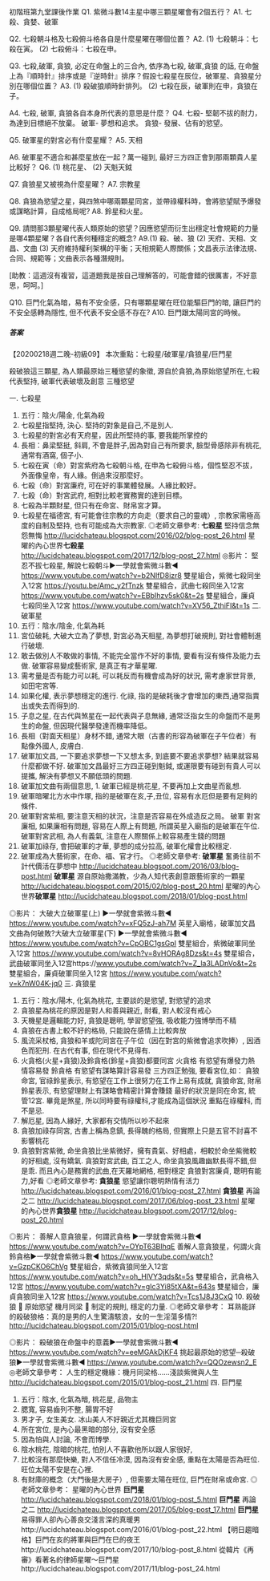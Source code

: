 初階班第九堂課後作業
Q1. 紫微斗數14主星中哪三顆星曜會有2個五行？
A1. 七殺、貪婪、破軍

Q2. 七殺朝斗格及七殺俯斗格各自是什麼星曜在哪個位置？
A2. (1) 七殺朝斗：七殺在寅。
      (2) 七殺俯斗：七殺在申。

Q3. 七殺,破軍, 貪狼, 必定在命盤上的三合內, 依序為七殺, 破軍,貪狼  的話, 在命盤上為『順時針』排序或是『逆時針』排序？假設七殺星在辰位，破軍星、貪狼星分別在哪個位置？
A3. (1) 殺破狼順時針排列。
      (2) 七殺在辰，破軍則在申，貪狼在子。

A4. 七殺, 破軍, 貪狼各自本身所代表的意思是什麼？
Q4. 七殺- 堅韌不拔的耐力，為達到目標絕不放棄。
       破軍- 夢想和追求。
       貪狼- 發展、佔有的慾望。

Q5. 破軍星的對宮必有什麼星耀？
A5. 天相

A6. 破軍星不適合和甚麼星放在一起？萬一碰到, 最好三方四正會到那兩顆貴人星比較好？
Q6. (1) 桃花星、
       (2) 天魁天鉞

Q7. 貪狼星又被視為什麼星曜？
A7. 宗教星

Q8. 貪狼為慾望之星，與四煞中哪兩顆星同宮，並帶祿權科時，會將慾望賦予爆發或謀略計算，自成格局呢?
A8. 鈴星和火星。

Q9. 請問那3顆星曜代表人類原始的慾望？因應慾望而衍生出穩定社會規範的力量是哪4顆星曜？各自代表何種穩定的概念?
A9.(1) 殺、破、狼
     (2) 天府、天相、文昌、文曲 
     (3) 天府維持權利架構的平衡；天相規範人際關係；文昌表示法律法規、合同、規範等；文曲表示各種潛規則。

[助教：這週沒有複習，這道題我是按自己理解答的，可能會錯的很厲害，不好意思，呵呵。]


Q10. 巨門化氣為暗，易有不安全感，只有哪顆星曜在旺位能驅巨門的暗, 讓巨門的不安全感轉為隱性, 但不代表不安全感不存在?
A10. 巨門跟太陽同宮的時候。



##### 答案

【20200218週二晚-初級09】
本次重點：七殺星/破軍星/貪狼星/巨門星

殺破狼這三顆星, 為人類最原始三種慾望的象徵, 源自於貪狼,為原始慾望所在,七殺代表堅持, 破軍代表破壞及創意 三種慾望

一. 七殺星
1. 五行：陰火/陽金, 化氣為殺
2. 七殺星指堅持, 決心. 堅持的對象是自己,不是別人. 
3. 七殺星的對宮必有天府星，因此所堅持的事, 要我能所掌控的
4. 長相：鼻梁堅挺, 斜肩, 不會是胖子,因為對自己有所要求, 臉型骨感除非有桃花, 通常有酒窩, 個子小.
5. 七殺在寅（命）對宮紫府為七殺朝斗格, 在申為七殺俯斗格，個性堅忍不拔，外面像皇帝，有人緣。倒過來沒那麼好。
6. 七殺（命）對宮廉府, 可在好的事業體發展。人緣比較好。
7. 七殺（命）對宮武府, 相對比較老實務實的達到目標。
8. 七殺為半顆財星, 但只有在命宮、財帛宮才算。
9. 七殺星在福德宮, 有可能會往宗教的方向走（要求自己的靈魂）, 宗教家需極高度的自制及堅持, 也有可能成為大宗教家.
◎老師文章參考:
**七殺星** 堅持信念無怨無悔 
http://lucidchateau.blogspot.com/2016/02/blog-post_26.html
星曜的內心世界**七殺星**  
http://lucidchateau.blogspot.com/2017/12/blog-post_27.html
◎影片：
堅忍不拔七殺星, 解說七殺朝斗►一學就會紫微斗數◄
https://www.youtube.com/watch?v=b2NIfD8izr8
雙星組合，紫微七殺同坐入12宮 
https://youtu.be/Amc_y2fTnzk
雙星組合，武曲七殺同坐入12宮 https://www.youtube.com/watch?v=EBbIhzv5sk0&t=2s
雙星組合，廉貞七殺同坐入12宮 https://www.youtube.com/watch?v=XV56_ZthiFI&t=1s
二. 破軍星
1. 五行：陰水/陰金, 化氣為耗
2. 宮位破耗, 大破大立為了夢想, 對宮必為天相星, 為夢想打破規則, 對社會體制進行破壞.
3. 敢去做別人不敢做的事情, 不能完全當作不好的事情, 要看有沒有條件及能力去做. 破軍容易變成藝術家, 是真正有才華星曜. 
4. 需考量是否有能力可以耗, 可以耗反而有機會成為好的狀況, 需考慮家世背景, 如田宅宮等. 
5. 如果化權, 表示夢想穩定的進行. 
化祿, 指的是破耗後才會增加的東西,通常指賣出或失去而得到的. 
6. 子息之星, 在古代與煞星在一起代表與子息無緣, 通常泛指女生的命盤而不是男生的命盤, 但因現代醫學發達而機率降低。
7. 長相（對面天相星）身材不錯,  通常大眼（古書的形容為破軍在子午位者）有點像外國人, 皮膚白. 
8. 破軍加文昌, 一下要追求夢想一下又想太多, 到底要不要追求夢想? 結果就容易什麼都做不好. 
破軍加文昌最好三方四正碰到魁鉞, 或運限要有碰到有貴人可以提攜, 解決有夢想又不願低頭的問題.  
9. 破軍加文曲有兩個意思, 1. 破軍已經是桃花星, 不要再加上文曲星而亂想. 
2. 破軍暗曜北方水中作塚, 指的是破軍在亥,子,丑位, 容易有水厄但是要有足夠的條件. 
10. 破軍對宮紫相, 要注意天相的狀況，注意是否容易在外成造反之局。
破軍 對宮廉相, 如果廉相有問題, 容易在人際上有問題, 所謂英星入廟指的是破軍在午位. 
破軍對宮武相, 為人有義氣, 注意在人際關係上較容易產生錢的問題
11. 破軍加祿存, 會把破軍的才華, 夢想的成分拉高, 破軍化權會比較穩定. 
12. 破軍成為大藝術家，在命、福、官才行。
◎老師文章參考:
**破軍星** 奮勇往前不計代價活在夢想中 http://lucidchateau.blogspot.com/2016/03/blog-post.html
**破軍星** 源自原始撒滿教，少為人知代表創意跟藝術家的一顆星 http://lucidchateau.blogspot.com/2015/02/blog-post_20.html
星曜的內心世界**破軍星** http://lucidchateau.blogspot.com/2018/01/blog-post.html

◎影片：
大破大立破軍星(上) ►一學就會紫微斗數◄ https://www.youtube.com/watch?v=xFQ5zJ-ah7M
英星入廟格，破軍加文昌文曲為何破敗?大破大立破軍星(下) ►一學就會紫微斗數◄ https://www.youtube.com/watch?v=CpOBC1gsGpI
雙星組合，紫微破軍同坐入12宮 https://www.youtube.com/watch?v=8vHORAg8Dzs&t=4s
雙星組合，武曲破軍同坐入12宮https://www.youtube.com/watch?v=Z_la3LADnVo&t=2s
雙星組合，廉貞破軍同坐入12宮 
https://www.youtube.com/watch?v=k7nW04K-jq0
三. 貪狼星
1. 五行：陰水/陽木, 化氣為桃花, 主要談的是慾望, 對慾望的追求
2. 貪狼星為桃花的原因是對人和善與親近, 耐看, 對人較沒有戒心
3. 天機星是邏輯能力好, 
貪狼是聰明, 學習慾望強, 吸收能力強博學而不精
4. 貪狼在古書上較不好的格局, 只能說在感情上比較奔放
5. 風流采杖格, 貪狼和羊或陀同宮在子午位（因在對宮的紫微會追求吹捧）, 因酒色而犯刑. 在古代有事, 但在現代不見得有. 
6. 火貪格(火星+貪狼)及鈴貪格(鈴星+貪狼)都要同宮
火貪格 有慾望有爆發力熱情容易發
鈴貪格 有慾望有謀略算計容易發
三方四正勉強, 要看宮位,如： 
貪狼命宮, 官祿鈴星表示, 有慾望在工作上很努力在工作上易有成就, 
貪狼命宮, 財帛鈴星表示, 有慾望理財上有謀略會精密計算會賺錢
最好的狀況是同在命宮, 統管12宮.
畢竟是煞星, 所以同時要有祿權科,才能成為這個狀況
重點在祿權科, 而不是忌.
7. 解厄星, 因為人緣好, 大家都有交情所以吵不起來
8. 貪狼加祿存同宮, 古書上稱為息鎮, 長得醜的格局, 但實際上只是五官不討喜不影響桃花
9. 貪狼對宮紫微, 命坐貪狼比坐紫微好，擁有貴氣、好相處，相較於命坐紫微較的好相處, 沒有嬌氣.
貪狼對宮武曲, 百工之人, 命坐貪狼風趣幽默長得不錯,但是乖. 而且內心是務實的武曲,在天羅地網格, 相對穩定
貪狼對宮廉貞, 聰明有能力,好看
◎老師文章參考:
**貪狼星** 慾望讓你聰明熱情有活力
http://lucidchateau.blogspot.com/2016/01/blog-post_27.html
**貪狼星** 再論之二 
http://lucidchateau.blogspot.com/2017/06/blog-post_23.html
星曜的內心世界**貪狼星** 
http://lucidchateau.blogspot.com/2017/12/blog-post_20.html

◎影片：
善解人意貪狼星，何謂武貪格 ►一學就會紫微斗數◄ https://www.youtube.com/watch?v=OYpT63BIhqE
善解人意貪狼星，何謂火貪鈴貪格►一學就會紫微斗數◄ https://www.youtube.com/watch?v=GzpCKO6ChVg
雙星組合，紫微貪狼同坐入12宮 https://www.youtube.com/watch?v=oh_HlVY3qds&t=5s
雙星組合，武貪格入12宮
https://www.youtube.com/watch?v=gIc3Yi85tXA&t=643s
雙星組合，廉貞貪狼同坐入12宮 
https://www.youtube.com/watch?v=Tcs1J8J3CxQ
10. 殺破狼  原始慾望
機月同梁  制定的規則, 穩定的力量.
◎老師文章參考：
耳熟能詳的殺破狼格：真的是男的人生驚濤駭浪，女的一生淫蕩多情?! http://lucidchateau.blogspot.com/2015/01/blog-post.html

◎影片：
殺破狼在命盤中的意義►一學就會紫微斗數◄
https://www.youtube.com/watch?v=eeMGAkDjKF4
挑起最原始的慾望─殺破狼►一學就會紫微斗數◄
https://www.youtube.com/watch?v=QQOzewsn2_E
◎老師文章參考：
人生的穩定機緣：機月同梁格……淺談紫微與人生
http://lucidchateau.blogspot.com/2015/01/blog-post_21.html
四. 巨門星
1. 五行：陰水, 化氣為暗, 桃花星, 品物主
2. 腮寬, 容易齒列不整, 腸胃不好
3. 男才子, 女生美女. 冰山美人不好親近尤其機巨同宮
4. 所在宮位, 是內心最黑暗的部分, 沒有安全感
5. 因為怕與人討論, 不會而博學.
6. 陰水桃花, 陰暗的桃花, 怕別人不喜歡他所以跟人家很好, 
7. 比較沒有那麼快樂, 對人不信任冷漠, 因為沒有安全感, 重點在太陽是否為旺位. 旺位太陽不安是在心裡. 
8. 有財庫的概念（大門後是大房子）, 但需要太陽在旺位, 巨門在財帛或命宮. 
◎老師文章參考：
星曜的內心世界 **巨門星** 
http://lucidchateau.blogspot.com/2018/01/blog-post_5.html
**巨門星** 再論之二
http://lucidchateau.blogspot.com/2017/05/blog-post_17.html
**巨門星** 易得罪人卻內心善良交淺言深的真暖男http://lucidchateau.blogspot.com/2016/01/blog-post_22.html
【明日趨暗格】巨門在亥的將軍與巨門在巳的夜王http://lucidchateau.blogspot.com/2017/10/blog-post_8.html
從韓片《再審》看著名的律師星曜〜巨門星http://lucidchateau.blogspot.com/2017/11/blog-post_24.html

